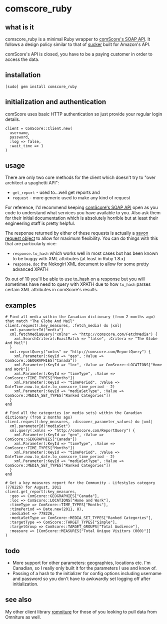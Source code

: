 # comscore_ruby

## what is it
comscore_ruby is a minimal Ruby wrapper to [comScore's SOAP API](https://api.comscore.com).  It follows a design policy similar to that of [sucker](https://rubygems.org/gems/sucker) built for Amazon's API.

comScore's API is closed, you have to be a paying customer in order to access the data.

## installation
    [sudo] gem install comscore_ruby

## initialization and authentication
comScore uses basic HTTP authentication so just provide your regular login details.

    client = ComScore::Client.new(
      username,
      password,
      :log => false,
      :wait_time => 1
    )
    
## usage
There are only two core methods for the client which doesn't try to "over architect a spaghetti API":

* `get_report` - used to...well get reports and
* `request` - more generic used to make any kind of request

For reference, I'd recommend keeping [comScore's SOAP API](https://api.comscore.com) open as you code to understand what services you have available to you.  Also ask them for their initial documentation which is absolutely horrible but at least their engineering staff is pretty helpful.

The response returned by either of these requests is actually a [savon](http://savonrb.com/) [request object](http://rubydoc.info/gems/savon/0.9.7/Savon/Client#request-instance_method) to allow for maximum flexibility.  You can do things with this that are particularly nice:

* `response.to_hash` which works well in most cases but has been known to be buggy with XML attributes (at least in Ruby 1.8.x)
* `response.doc` the Nokogiri XML document to allow for some pretty advanced XPATH

9x out of 10 you'll be able to use to_hash on a response but you will sometimes have need to query with XPATH due to how `to_hash` parses certain XML attributes in comScore's results.

## examples
    # Find all media within the Canadian dictionary (from 2 months ago) that match "The Globe And Mail"
    client.request(:key_measures, :fetch_media) do |xml|
      xml.parameterId("media")
      xml.fetchMediaQuery("xmlns" => "http://comscore.com/FetchMedia") {
        xml.SearchCritera(:ExactMatch => "false", :Critera => "The Globe And Mail")
      }
      xml.reportQuery("xmlns" => "http://comscore.com/ReportQuery") {
        xml.Parameter(:KeyId => "geo", :Value => ComScore::GEOGRAPHIES["Canada"])
        xml.Parameter(:KeyId => "loc", :Value => ComScore::LOCATIONS["Home and Work"])
        xml.Parameter(:KeyId => "timeType", :Value => ComScore::TIME_TYPES["Months"])
        xml.Parameter(:KeyId => "timePeriod", :Value => DateTime.now.to_date.to_comscore_time_period - 2)
        xml.Parameter(:KeyId => "mediaSetType", :Value => ComScore::MEDIA_SET_TYPES["Ranked Categories"])
      }
    end
    
    # Find all the categories (or media sets) within the Canadian dictionary (from 2 months ago)
    client.request(:key_measures, :discover_parameter_values) do |xml|
      xml.parameterId("mediaSet")
      xml.query(:xmlns => "http://comscore.com/ReportQuery") {
        xml.Parameter(:KeyId => "geo", :Value => ComScore::GEOGRAPHIES["Canada"])
        xml.Parameter(:KeyId => "timeType", :Value => ComScore::TIME_TYPES["Months"])
        xml.Parameter(:KeyId => "timePeriod", :Value => DateTime.now.to_date.to_comscore_time_period - 2)
        xml.Parameter(:KeyId => "mediaSetType", :Value => ComScore::MEDIA_SET_TYPES["Ranked Categories"])
      }
    end
    
    # Get a key measures report for the Community - Lifestyles category (778226) for August, 2011
    client.get_report(:key_measures,
      :geo => ComScore::GEOGRAPHIES["Canada"],
      :loc => ComScore::LOCATIONS["Home and Work"],
      :timeType => ComScore::TIME_TYPES["Months"],
      :timePeriod => Date.new(2011, 8),
      :mediaSet => 778226,
      :mediaSetType => ComScore::MEDIA_SET_TYPES["Ranked Categories"],
      :targetType => ComScore::TARGET_TYPES["Simple"],
      :targetGroup => ComScore::TARGET_GROUPS["Total Audience"],
      :measure => [ComScore::MEASURES["Total Unique Visitors (000)"]]
    )

## todo
* More support for other parameters: geographies, locations etc.  I'm Canadian, so I really only built it for the parameters I use and know of.
* Passing of a hash to the initializer for config options including username and password so you don't have to awkwardly set logging off after initialization.

## see also
My other client library [romniture](https://github.com/msukmanowsky/ROmniture) for those of you looking to pull data from Omniture as well.
